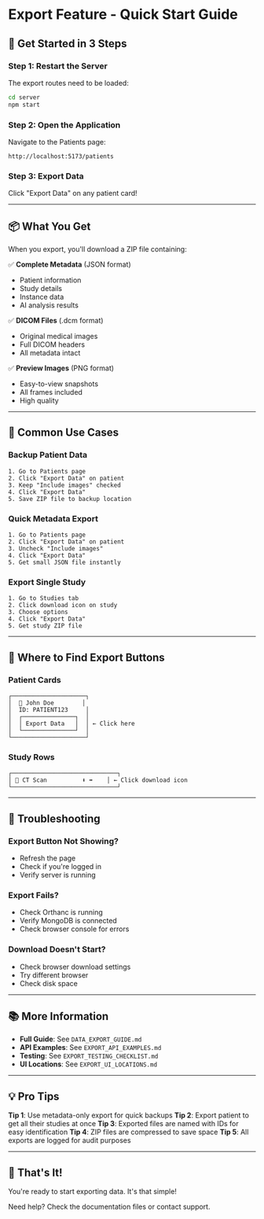 # Export Feature - Quick Start Guide

## 🚀 Get Started in 3 Steps

### Step 1: Restart the Server
The export routes need to be loaded:

```bash
cd server
npm start
```

### Step 2: Open the Application
Navigate to the Patients page:

```
http://localhost:5173/patients
```

### Step 3: Export Data
Click "Export Data" on any patient card!

---

## 📦 What You Get

When you export, you'll download a ZIP file containing:

✅ **Complete Metadata** (JSON format)
- Patient information
- Study details
- Instance data
- AI analysis results

✅ **DICOM Files** (.dcm format)
- Original medical images
- Full DICOM headers
- All metadata intact

✅ **Preview Images** (PNG format)
- Easy-to-view snapshots
- All frames included
- High quality

---

## 🎯 Common Use Cases

### Backup Patient Data
```
1. Go to Patients page
2. Click "Export Data" on patient
3. Keep "Include images" checked
4. Click "Export Data"
5. Save ZIP file to backup location
```

### Quick Metadata Export
```
1. Go to Patients page
2. Click "Export Data" on patient
3. Uncheck "Include images"
4. Click "Export Data"
5. Get small JSON file instantly
```

### Export Single Study
```
1. Go to Studies tab
2. Click download icon on study
3. Choose options
4. Click "Export Data"
5. Get study ZIP file
```

---

## 📍 Where to Find Export Buttons

### Patient Cards
```
┌─────────────────────┐
│  👤 John Doe        │
│  ID: PATIENT123     │
│  ┌───────────────┐  │
│  │ Export Data   │  │ ← Click here
│  └───────────────┘  │
└─────────────────────┘
```

### Study Rows
```
┌──────────────────────────────┐
│ 📁 CT Scan          ⬇️ ➡️    │ ← Click download icon
└──────────────────────────────┘
```

---

## 🔧 Troubleshooting

### Export Button Not Showing?
- Refresh the page
- Check if you're logged in
- Verify server is running

### Export Fails?
- Check Orthanc is running
- Verify MongoDB is connected
- Check browser console for errors

### Download Doesn't Start?
- Check browser download settings
- Try different browser
- Check disk space

---

## 📚 More Information

- **Full Guide**: See `DATA_EXPORT_GUIDE.md`
- **API Examples**: See `EXPORT_API_EXAMPLES.md`
- **Testing**: See `EXPORT_TESTING_CHECKLIST.md`
- **UI Locations**: See `EXPORT_UI_LOCATIONS.md`

---

## 💡 Pro Tips

**Tip 1**: Use metadata-only export for quick backups
**Tip 2**: Export patient to get all their studies at once
**Tip 3**: Exported files are named with IDs for easy identification
**Tip 4**: ZIP files are compressed to save space
**Tip 5**: All exports are logged for audit purposes

---

## 🎉 That's It!

You're ready to start exporting data. It's that simple!

Need help? Check the documentation files or contact support.
